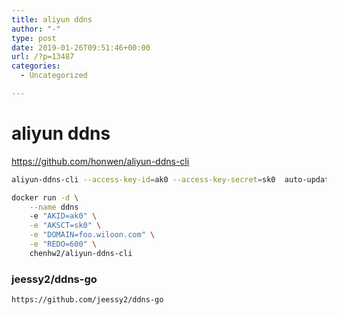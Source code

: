 ```yaml
---
title: aliyun ddns
author: "-"
type: post
date: 2019-01-26T09:51:46+00:00
url: /?p=13487
categories:
  - Uncategorized

---
```

# aliyun ddns
https://github.com/honwen/aliyun-ddns-cli

```bash
aliyun-ddns-cli --access-key-id=ak0 --access-key-secret=sk0  auto-update --domain=domain0.wiloon.com --redo=600

docker run -d \
    --name ddns
    -e "AKID=ak0" \
    -e "AKSCT=sk0" \
    -e "DOMAIN=foo.wiloon.com" \
    -e "REDO=600" \
    chenhw2/aliyun-ddns-cli

```

### jeessy2/ddns-go

    https://github.com/jeessy2/ddns-go